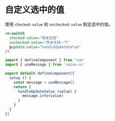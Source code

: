 # 自定义选中的值

使用 `checked-value` 和 `unchecked-value` 制定选中的值。

```html
<n-switch
  checked-value="周末加班"
  unchecked-value="周末支持一下"
  @update:value="handleUpdateValue"
/>
```

```js
import { defineComponent } from 'vue'
import { useMessage } from 'naive-ui'

export default defineComponent({
  setup () {
    const message = useMessage()
    return {
      handleUpdateValue (value) {
        message.info(value)
      }
    }
  }
})
```
